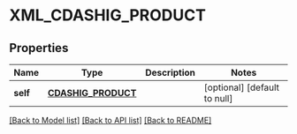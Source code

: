 # XML_CDASHIG_PRODUCT

## Properties
Name | Type | Description | Notes
------------ | ------------- | ------------- | -------------
**self** | [**CDASHIG_PRODUCT**](CdashigProduct.md) |  | [optional] [default to null]

[[Back to Model list]](../README.md#documentation-for-models) [[Back to API list]](../README.md#documentation-for-api-endpoints) [[Back to README]](../README.md)


